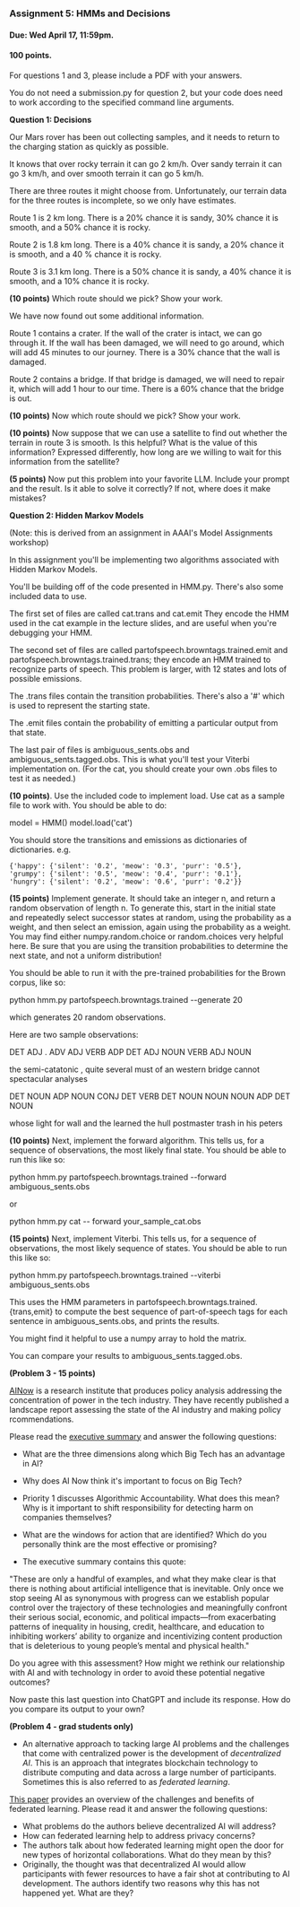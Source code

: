 ### Assignment 5: HMMs and Decisions

#### Due: Wed April 17, 11:59pm. 

#### 100 points.

For questions 1 and 3, please include a PDF with your answers.

You do not need a submission.py for question 2, but your code does need to work 
according to the specified command line arguments.

**Question 1: Decisions** 

Our Mars rover has been out collecting samples, and it 
needs to return to the charging station as quickly as possible. 

It knows that over rocky terrain it can go 2 km/h. Over sandy terrain it can go 3 km/h,
and over smooth terrain it can go 5 km/h. 

There are three routes it might choose from. Unfortunately, our terrain data for the three routes is incomplete,
so we only have estimates.

Route 1 is 2 km long. There is a 20% chance it is sandy, 30% chance it is smooth, and a 50% chance it is rocky.

Route 2 is 1.8 km long. There is a 40% chance it is sandy, a 20% chance it is smooth, and a 40 % chance it is rocky. 

Route 3 is 3.1 km long. There is a 50% chance it is sandy, a 40% chance it is smooth, and a 10% chance it is rocky.

**(10 points)** Which route should we pick? Show your work.


We have now found out some additional information. 

Route 1 contains a crater. If the wall of the crater is intact, we can go through it. If the wall has been damaged, we will need to go around, which will add 45 minutes to our journey. There is a 30% chance that the wall is damaged.

Route 2 contains a bridge. If that bridge is damaged, we will need to repair it, which will add 1 hour to our time. There is a 60% chance that the bridge is out.

**(10 points)** Now which route should we pick? Show your work.


**(10 points)** Now suppose that we can use a satellite to find out whether the terrain in route 3 is smooth. 
Is this helpful? What is the value of this information? Expressed differently, how long are we
willing to wait for this information from the satellite?

**(5 points)** Now put this problem into your favorite LLM. Include your prompt and the result. 
Is it able to solve it correctly? If not, where does it make mistakes?

**Question 2: Hidden Markov Models** 

(Note: this is derived from an assignment in AAAI's Model Assignments workshop)

In this assignment you'll be implementing two algorithms associated with Hidden Markov Models.

You'll be building off of the code presented in HMM.py. There's also some included data to use.

The first set of files are called cat.trans and cat.emit They encode the HMM used in the cat example in the lecture slides, and are useful when you're debugging your HMM.

The second set of files are called partofspeech.browntags.trained.emit and partofspeech.browntags.trained.trans; they encode an
HMM trained to recognize parts of speech.  This problem is larger, with 12 states and lots of possible emissions.

The .trans files contain the transition probabilities.  There's also a '#' which is 
used to represent the starting state.

The .emit files contain the probability of emitting a particular output from that state. 

The last pair of files is ambiguous_sents.obs and ambiguous_sents.tagged.obs. This is what you'll test your Viterbi implementation on.
(For the cat, you should create your own .obs files to test it as needed.)

**(10 points)**. Use the included code to implement load. Use cat as a sample file to work with. You should be able to do:

model = HMM()
model.load('cat')

You should store the transitions and emissions as dictionaries of dictionaries. e.g. 

    {'happy': {'silent': '0.2', 'meow': '0.3', 'purr': '0.5'}, 
    'grumpy': {'silent': '0.5', 'meow': '0.4', 'purr': '0.1'}, 
    'hungry': {'silent': '0.2', 'meow': '0.6', 'purr': '0.2'}}


**(15 points)** Implement generate. It should take an integer n, and return a random observation of length n. 
To generate this, start in the initial state and repeatedly select successor states at random, 
using the probability as a weight, and then select an emission, again using the probability as a weight. You may find 
either numpy.random.choice or random.choices very helpful here.
Be sure that you are using the transition probabilities to determine the next state, and not a uniform distribution!

You should be able to run it with the pre-trained probabilities for the Brown corpus, like so:

python hmm.py partofspeech.browntags.trained --generate 20

which generates 20 random observations.

Here are two sample observations:

DET ADJ . ADV ADJ VERB ADP DET ADJ NOUN VERB ADJ NOUN 

the semi-catatonic , quite several must of an western bridge cannot spectacular analyses 

DET NOUN ADP NOUN CONJ DET VERB DET NOUN NOUN NOUN ADP DET NOUN 

whose light for wall and the learned the hull postmaster trash in his peters


**(10 points)** Next, implement the forward algorithm. This tells us, for a sequence of observations, the most likely
final state. You should be able to run this like so:

python hmm.py partofspeech.browntags.trained --forward ambiguous_sents.obs

or 

python hmm.py cat -- forward your_sample_cat.obs

**(15 points)** Next, implement Viterbi. This tells us, for a sequence of observations, the most likely sequence of states. 
You should be able to run this like so:

python hmm.py partofspeech.browntags.trained --viterbi ambiguous_sents.obs

This uses the HMM parameters in partofspeech.browntags.trained.{trans,emit} to compute the best sequence of part-of-speech 
tags for each sentence in ambiguous_sents.obs, and prints the results.

You might find it helpful to use a numpy array to hold the matrix.

You can compare your results to ambiguous_sents.tagged.obs.


**(Problem 3 - 15 points)**

[AINow](https://ainowinstitute.org/) is a research institute that produces policy analysis addressing the concentration of power in the tech industry.
They have recently published a landscape report assessing the state of the AI industry and making policy rcommendations.

Please read the [executive summary](https://ainowinstitute.org/wp-content/uploads/2023/04/Exec-Summary-AI-Now-2023-Landscape-Report-.pdf) and answer the following questions:

- What are the three dimensions along which Big Tech has an advantage in AI?
- Why does AI Now think it's important to focus on Big Tech?
- Priority 1 discusses Algorithmic Accountability. What does this mean? Why is it important to shift responsibility 
for detecting harm on companies themselves?
- What are the windows for action that are identified? Which do you personally think are the most effective or promising?

- The executive summary contains this quote:

"These are only a handful of examples, and what they make clear is that there is nothing about
artificial intelligence that is inevitable. Only once we stop seeing AI as synonymous with progress
can we establish popular control over the trajectory of these technologies and meaningfully confront
their serious social, economic, and political impacts—from exacerbating patterns of inequality in
housing, credit, healthcare, and education to inhibiting workers’ ability to organize and incentivizing
content production that is deleterious to young people’s mental and physical health."

Do you agree with this assessment? How might we rethink our relationship with AI and with technology in order to avoid these potential negative outcomes?

Now paste this last question into ChatGPT and include its response. How do you compare its output to your own? 

**(Problem 4 - grad students only)** 
- An alternative approach to tacking large AI problems and the challenges that come with centralized power is the development of *decentralized AI*. 
This is an approach that integrates blockchain technology to distribute computing and data across a large number of participants. 
Sometimes this is also referred to as *federated learning*.

[This paper](https://dl.acm.org/doi/pdf/10.1145/3614407.3643701) provides an overview of the challenges and benefits of 
federated learning. Please read it and answer the following questions:

- What problems do the authors believe decentralized AI will address?
- How can federated learning help to address privacy concerns?
- The authors talk about how federated learning might open the door for new 
types of horizontal collaborations. What do they mean by this?
- Originally, the thought was that decentralized AI would allow participants with fewer resources
to have a fair shot at contributing to AI development. The authors identify two reasons why this 
has not happened yet. What are they?


